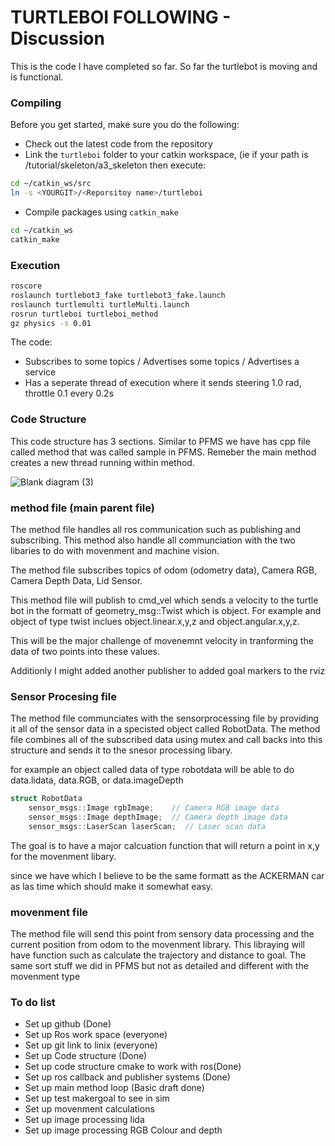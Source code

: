 TURTLEBOI FOLLOWING - Discussion
=========================

This is the code I have completed so far. So far the turtlebot is moving and is functional.

### Compiling

Before you get started, make sure you do the following:

* Check out the latest code from the repository
* Link the `turtleboi` folder to your catkin workspace, (ie if your path is <YOURGIT>/tutorial/skeleton/a3_skeleton then execute:
```bash
cd ~/catkin_ws/src
ln -s <YOURGIT>/<Reporsitoy name>/turtleboi
```

* Compile packages using `catkin_make` 
```bash
cd ~/catkin_ws
catkin_make
```


### Execution

```bash
roscore
roslaunch turtlebot3_fake turtlebot3_fake.launch
roslaunch turtlemulti turtleMulti.launch
rosrun turtleboi turtleboi_method
gz physics -s 0.01
```

The code:

* Subscribes to some topics / Advertises some topics / Advertises a service
* Has a seperate thread of execution where it sends steering 1.0 rad, throttle 0.1 every 0.2s 

### **Code Structure**

This code structure has 3 sections. Similar to PFMS we have has cpp file called method that was called sample in PFMS. Remeber the main method creates a new thread running within method.

![Blank diagram (3)](https://github.com/LiamHogarth123/2023TurtleBotSensors/assets/126121211/82dd4d19-e188-4825-aee1-d90663f161f6)


### **method file (main parent file)**

The method file handles all ros communication such as publishing and subscribing. This method also handle all communciation with the two libaries to do with movenment and machine vision. 

The method file subscribes topics of odom (odometry data), Camera RGB, Camera Depth Data, Lid Sensor.

This method file will publish to cmd_vel which sends a velocity to the turtle bot in the formatt of geometry_msg::Twist which is object. For example and object of type twist inclues object.linear.x,y,z and object.angular.x,y,z. 

This will be the major challenge of movenemnt velocity in tranforming the data of two points into these values.

Additionly I might added another publisher to added goal markers to the rviz

### **Sensor Procesing file**
The method file communciates with the sensorprocessing file by providing it all of the sensor data in a specisted object called RobotData. The method file combines all of the subscribed data using mutex and call backs into this structure and sends it to the snesor processing libary.

for example an object called data of type robotdata will be able to do data.lidata, data.RGB, or data.imageDepth

```c++
struct RobotData 
    sensor_msgs::Image rgbImage;    // Camera RGB image data
    sensor_msgs::Image depthImage;  // Camera depth image data
    sensor_msgs::LaserScan laserScan;  // Laser scan data
```

The goal is to have a major calcuation function that will return a point in x,y for the movenment libary.

since we have which I believe to be the same formatt as the ACKERMAN car as las time which should make it somewhat easy. 

### **movenment file**

The method file will send this point from sensory data processing and the current position from odom to the movenment library. This libraying will have function such as calculate the trajectory and distance to goal. The same sort stuff we did in PFMS but not as detailed and different with the movenment type



### To do list

- Set up github (Done)
- Set up Ros work space (everyone)
- Set up git link to linix (everyone)
- Set up Code structure (Done)
- Set up code structure cmake to work with ros(Done)
- Set up ros callback and publisher systems (Done)
- Set up main method loop (Basic draft done)
- Set up test makergoal to see in sim 
- Set up movenment calculations 
- Set up image processing lida
- Set up image processing RGB Colour and depth







[services_masterclass]: starter/services_masterclass
[utest.cpp]: starter/services_masterclass/test/utest.cpp
[GridProcessing]: starter/services_masterclass/grid_processing.h
[quiz5a]: ../../quizzes/quiz5/a
[pfms_support]: ../../skeleton/pfms_support
